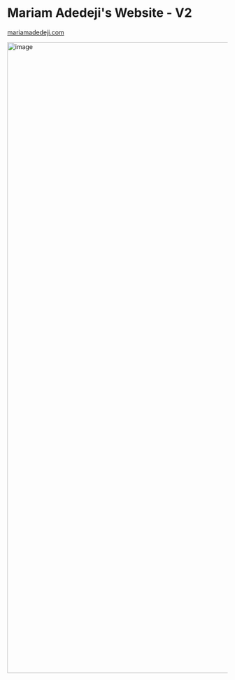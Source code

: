# Mariam Adedeji's Website - V2

[mariamadedeji.com](https://mariamadedeji.com)

<img width="1440" alt="image" src="https://github.com/mariehposa/portfolio/assets/33374159/d660ec5c-23c2-4ed2-b326-cb91acfe20f4">
